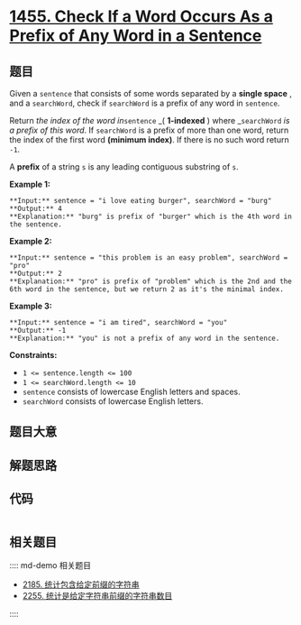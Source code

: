 # [1455. Check If a Word Occurs As a Prefix of Any Word in a Sentence](https://leetcode.com/problems/check-if-a-word-occurs-as-a-prefix-of-any-word-in-a-sentence)

## 题目

Given a `sentence` that consists of some words separated by a **single space**
, and a `searchWord`, check if `searchWord` is a prefix of any word in
`sentence`.

Return _the index of the word in_`sentence` _( **1-indexed** ) where
_`searchWord` _is a prefix of this word_. If `searchWord` is a prefix of more
than one word, return the index of the first word **(minimum index)**. If
there is no such word return `-1`.

A **prefix** of a string `s` is any leading contiguous substring of `s`.



**Example 1:**

    
    
    **Input:** sentence = "i love eating burger", searchWord = "burg"
    **Output:** 4
    **Explanation:** "burg" is prefix of "burger" which is the 4th word in the sentence.
    

**Example 2:**

    
    
    **Input:** sentence = "this problem is an easy problem", searchWord = "pro"
    **Output:** 2
    **Explanation:** "pro" is prefix of "problem" which is the 2nd and the 6th word in the sentence, but we return 2 as it's the minimal index.
    

**Example 3:**

    
    
    **Input:** sentence = "i am tired", searchWord = "you"
    **Output:** -1
    **Explanation:** "you" is not a prefix of any word in the sentence.
    



**Constraints:**

  * `1 <= sentence.length <= 100`
  * `1 <= searchWord.length <= 10`
  * `sentence` consists of lowercase English letters and spaces.
  * `searchWord` consists of lowercase English letters.


## 题目大意

## 解题思路

## 代码

```javascript

```

## 相关题目

:::: md-demo 相关题目
- [2185. 统计包含给定前缀的字符串](https://leetcode.com/problems/counting-words-with-a-given-prefix)
- [2255. 统计是给定字符串前缀的字符串数目](https://leetcode.com/problems/count-prefixes-of-a-given-string)

::::
